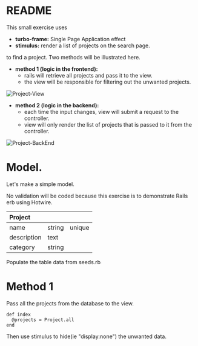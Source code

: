 # README
This small exercise uses

- **turbo-frame:** Single Page Application effect
- **stimulus:** render a list of projects on the search page.

to find a project. Two methods will be illustrated here.

- **method 1 (logic in the frontend):**
    - rails will retrieve all projects and pass it to the view.
    - the view will be responsible for filtering out the unwanted projects.
  
![Project-View](https://github.com/anthonybchung/hotwire_search/assets/99620815/fb2b5d3c-9ef5-425e-b738-be11cfe528bc)
  
- **method 2 (logic in the backend):**
  - each time the input changes, view will submit a request to the controller.
  - view will only render the list of projects that is passed to it from the controller.

![Project-BackEnd](https://github.com/anthonybchung/hotwire_search/assets/99620815/a5c666bd-7676-45f7-9484-d37c1d270b4d)

# Model.

Let's make a simple model.

No validation will be coded because this exercise is to demonstrate Rails erb using Hotwire.

| Project     |        |        |
|:------------|:-------|:-------|
| name        | string | unique |
| description | text   |        |
| category    | string |        |


Populate the table data from seeds.rb

# Method 1

Pass all the projects from the database to the view. 
```
def index
  @projects = Project.all
end
```

Then use stimulus to hide(ie "display:none") the unwanted data.









